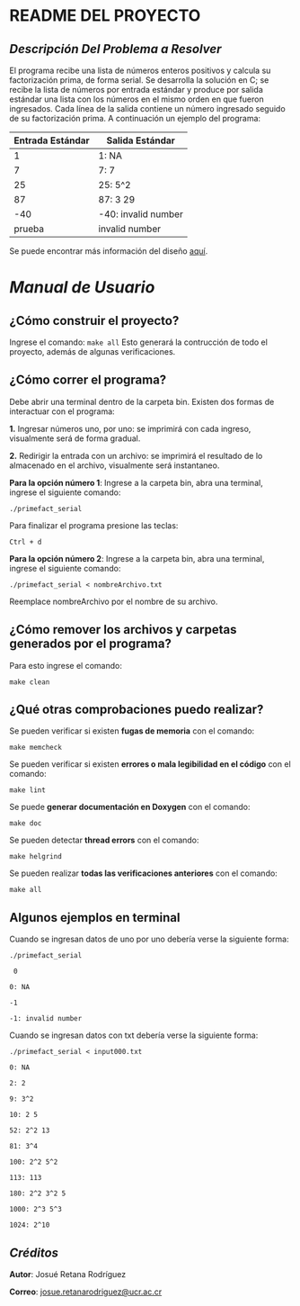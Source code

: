 # README DEL PROYECTO
## _Descripción Del Problema a Resolver_


El programa recibe una lista de números enteros positivos y calcula su factorización prima, de forma serial.
Se desarrolla la solución en C; se recibe la lista de números por entrada estándar y produce por salida 
estándar una lista con los números en el mismo orden en que fueron ingresados. Cada línea de la salida 
contiene un número ingresado seguido de su factorización prima. A continuación un ejemplo del programa:

| Entrada Estándar | Salida Estándar |
| ------ | ------ |
| 1 | 1: NA |
| 7 | 7: 7 |
| 25 | 25: 5^2 |
| 87 | 87: 3 29 |
| -40 | -40: invalid number |
| prueba | invalid number |

Se puede encontrar más información del diseño [aquí](https://github.com/JosueRR/ppc21b-04-josue_retana/blob/v1.0/Tareas/Tarea01/primefact_serial/design/readme.md).

# _Manual de Usuario_
## ¿Cómo construir el proyecto?
Ingrese el comando:
`make all`
Esto generará la contrucción de todo el proyecto, además de algunas verificaciones.
## ¿Cómo correr el programa?
Debe abrir una terminal dentro de la carpeta bin. Existen dos formas de interactuar con el programa:

**1.** Ingresar números uno, por uno: se imprimirá con cada ingreso, visualmente será de forma gradual.

**2.** Redirigir la entrada con un archivo: se imprimirá el resultado de lo almacenado en el archivo, visualmente será instantaneo.

**Para la opción número 1**:
Ingrese a la carpeta bin, abra una terminal, ingrese el siguiente comando:

`./primefact_serial`

Para finalizar el programa presione las teclas:

`Ctrl + d`

**Para la opción número 2**:
Ingrese a la carpeta bin, abra una terminal, ingrese el siguiente comando:

`./primefact_serial < nombreArchivo.txt`

Reemplace nombreArchivo por el nombre de su archivo.

## ¿Cómo remover los archivos y carpetas generados por el programa?
Para esto ingrese el comando:

`make clean`

## ¿Qué otras comprobaciones puedo realizar?
Se pueden verificar si existen **fugas de memoria** con el comando:

`make memcheck`

Se pueden verificar si existen **errores o mala legibilidad en el código** con el comando:

`make lint`

Se puede **generar documentación en Doxygen** con el comando:

`make doc`

Se pueden detectar **thread errors** con el comando:

`make helgrind`

Se pueden realizar **todas las verificaciones anteriores** con el comando:

`make all`

## Algunos ejemplos en terminal
Cuando se ingresan datos de uno por uno debería verse la siguiente forma:

`./primefact_serial`

` 0`

`0: NA`

`-1`

`-1: invalid number`

Cuando se ingresan datos con txt debería verse la siguiente forma:

`./primefact_serial < input000.txt`

`0: NA`

`2: 2`

`9: 3^2`

`10: 2 5`

`52: 2^2 13`

`81: 3^4`

`100: 2^2 5^2`

`113: 113`

`180: 2^2 3^2 5`

`1000: 2^3 5^3`

`1024: 2^10`

## _Créditos_

**Autor**: Josué Retana Rodríguez

**Correo**: josue.retanarodriguez@ucr.ac.cr
